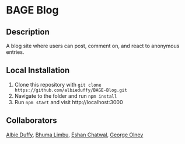 # BAGE Blog

## Description

A blog site where users can post, comment on, and react to anonymous entries.

## Local Installation

1. Clone this repository with `git clone https://github.com/albieduffy/BAGE-Blog.git`
2. Navigate to the folder and run `npm install`
3. Run `npm start` and visit http://localhost:3000

## Collaborators

[Albie Duffy](https://github.com/albieduffy), [Bhuma Limbu](https://github.com/bhuma08), [Eshan Chatwal](https://github.com/eshan1799), [George Olney](https://github.com/georgeo23)
